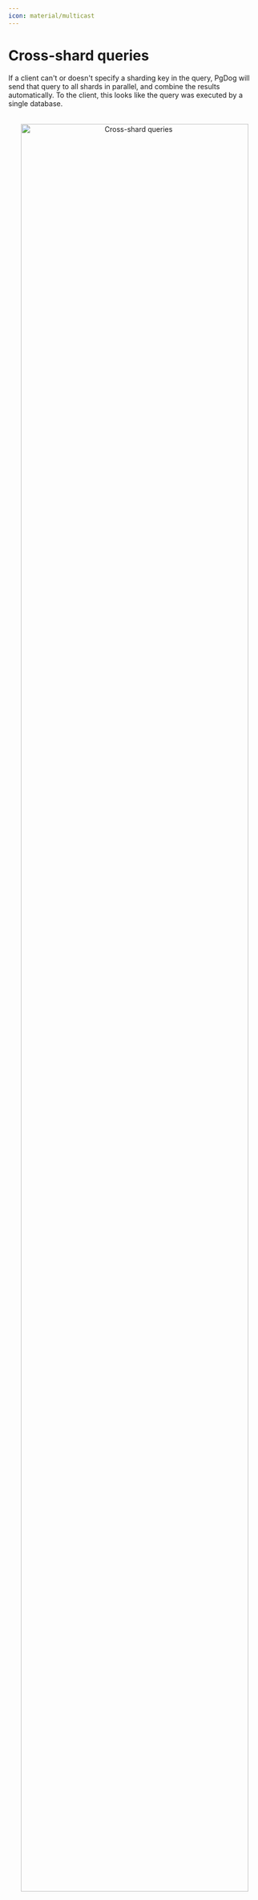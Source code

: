```yaml
---
icon: material/multicast
---
```

# Cross-shard queries

If a client can't or doesn't specify a sharding key in the query, PgDog will send that query to all shards in parallel, and combine the results automatically. To the client, this looks like the query was executed by a single database.

<center style="margin-top: 2rem;">
    <img src="/images/cross-shard.png" width="95%" alt="Cross-shard queries" />
</center>

## How it works

PgDog understands the Postgres protocol and query language. It can connect to multiple database servers, send the query to all of them, and collect [`DataRow`](#under-the-hood) messages, as they are returned by each connection.

Once all servers finish executing the request, PgDog processes the result, performs any requested sorting, aggregation or row disambiguation, and sends the complete result back to the client, as if all rows came from one database server.

Just like with [direct-to-shard](query-routing.md) queries, each SQL command is handled differently, as documented below.

## SELECT

Cross-shard read queries are executed by all shards concurrently, which makes PgDog an efficient scatter/gather engine, with data nodes powered by PostgreSQL.

The SQL language allows for powerful data filtration and manipulation. While we aim to support most operations, currently, support for most cross-shard operations is limited, as documented below.

| Operation | Supported | Limitations |
|-|-|-|
| Simple `SELECT` | :material-check: | None. |
| `ORDER BY` | :material-check: | Target columns must be part of the tuples returned by the query. |
| `DISTINCT` / `DISTINCT BY`| :material-check: | 〃 |
| `GROUP BY` | :material-wrench: | Limited to cumulative functions only and columns returned by the query. `HAVING` clause not handled yet. |
| CTEs | :material-wrench: | CTE must refer to data located on the same shard. |
| Window functions | :material-close: | Not currently supported. |
| Subqueries | :material-wrench: | Subqueries must refer to data located on the same shard. They cannot be used to return the value of a sharding key. |

### Sorting with `ORDER BY`

If the query contains an `ORDER BY` clause, PgDog can sort the rows once it receives all data messages from all servers. For cross-shard queries, this allows us to retrieve rows in the specified order.

Two forms of syntax for the `ORDER BY` clause are supported:

| Syntax | Notes |
|-|-|
| `ORDER BY column_name` | The column must be present in the result set and named accordingly. |
| `ORDER BY <column position>` | The column is referred to by its position in the result, for example: `ORDER BY 1 DESC`. |

Sorting by multiple columns is supported, including opposing sorting directions, e.g.: `ORDER BY 1 ASC, created_at DESC`.

#### Example

```postgresql
SELECT * FROM users ORDER BY id DESC;
```

Since the `id` column is part of the result, PgDog can buffer and sort rows after it receives them from all shards. While referring to columns by name works well, it's sometimes easier to use column positions, for example:

```postgresql
SELECT * FROM users ORDER BY 1 DESC;
```

The latter pattern ensures that the only rows used for sorting are the ones included in the result returned by Postgres.

### Aggregates with `GROUP BY`

Aggregates are transformative functions: instead of returning rows as-is, they return calculated summaries, like a sum or a count. Many aggregates are cumulative: the aggregate can be calculated from partial results returned by each shard.

Support for all aggregate functions is a work in progress, as documented below:

| Aggregate function | Supported | Notes |
|-|-|-|
| `COUNT` / `COUNT(*)` | :material-check: | Supported for most [data types](#supported-data-types). |
| `MAX` / `MIN` | :material-check: | 〃 |
| `SUM` | :material-check: | 〃 |
| `AVG` | :material-close: | Requires the query to be rewritten to return both `AVG` and `COUNT`. |
| `percentile_disc` / `percentile_cont` | :material-close: | Very expensive to calculate on large results. |
| `*_agg` | :material-close: | Not currently supported. |
| `json_*` | :material-close: | 〃 |
| Statistics, like `stddev`, `variance`, etc. | :material-close: | 〃 |

#### Example

Aggregate functions can be combined with cross-shard sorting, for example:

```postgresql
SELECT COUNT(*), is_admin
FROM users
GROUP BY 2
ORDER BY 1 DESC
```

#### `HAVING` clause

The `HAVING` clause is not currently supported.

## INSERT

If the `INSERT` statement specifies the sharding key, it's [routed directly](query-routing.md#insert) to one of the shards. Otherwise, it becomes a cross-shard statement.

Cross-shard `INSERT` statements are handled in two distinct ways, depending on what they do. For `INSERT` statements into unsharded (also called [omnisharded](omnishards.md)) tables, the statement is sent to all shards concurrently. This ensures the data is identical on all shards, as desired.

If the `INSERT` is creating a row in a sharded table, but the primary key is [database-generated](schema_management/primary_keys.md) _and_ used for sharding that table, the statement is sent to only one of the shards, using the round robin algorithm.

For example:

```postgresql
INSERT INTO users (id, email) VALUES (DEFAULT, 'test@acme.com') RETURNING *;
```

Instead of creating one user per shard, which would cause duplicate entries, PgDog will let the database generate a _globally_ unique primary key and place it on one of the shards only. This ensures even data distribution across the entire database cluster.

## CREATE, ALTER, DROP

`CREATE`, `ALTER` and `DROP`, also known as **D**ata **D**efinition **L**anguage (DDL), are by design, cross-shard statements. When a client sends over a DDL command, PgDog will send it to all shards in parallel, ensuring the table, index, view and sequence definitions are identical across the database cluster.

### Atomicity

DDL statements should be atomic across all shards. This is to protect against a single shard failure to create a table or index, which could result in an inconsistent schema. PgDog can use [two-phase commit](2pc.md) to ensure this is the case, however that means that all DDL statements must be executed inside a transaction, for example:

```postgresql
BEGIN;
CREATE TABLE users (
    id BIGSERIAL PRIMARY KEY,
    email VARCHAR NOT NULL,
    created_at TIMESTAMPTZ NOT NULL DEFAULT NOW()
);
COMMIT;
```

### Idempotency

Some statements, like `CREATE INDEX CONCURRENTLY`, cannot run inside transactions. To make sure these are safely executed, you have two options: use [manual routing](manual-routing.md) and execute it on each shard individually, or write idempotent schema migrations, for example:

```postgresql
DROP INDEX IF EXISTS user_id_idx;
CREATE INDEX CONCURRENTLY user_id_idx USING btree(user_id);
```

## Under the hood

PgDog implements the PostgreSQL wire protocol, which is well documented and stable. The messages sent by Postgres clients and servers contain all the necessary information about data types, column names and executed statements, which PgDog can use to present multi-database results as a single stream of data.

The following protocol messages are especially relevant:

| Message | Description |
|-|-|
| `DataRow` | Each `DataRow` message contains one tuple, for each row returned by the query. |
| `RowDescription` | This message has the column names and data types returned by the query. |
| `CommandComplete` | Indicates that the query has finished returning results. PgDog uses it to start sorting and aggregation. |

The protocol has two formats for encoding tuples: text and binary. Text format is equivalent to calling the `to_string()` method on native types, while binary encoding sends them in network-byte order. For example:

=== "Data"
    ```postgresql
    SELECT 1::bigint, 2::integer, 'three'::VARCHAR;
    ```
=== "Encoding"
    | Data type | Text | Binary |
    |-|-|-|
    | `BIGINT` | `"1"` | `00 00 00 00 00 00 00 01` |
    | `INTEGER` | `"2"` | `00 00 00 02` |
    | `VARCHAR` | `"three"` | `three` |

Since PgDog needs to process rows before sending them to the client, we implemented parsing both formats for most data types, as documented below.

### Supported data types

| Data type | Sorting | Aggregation | Text format | Binary format |
|-|-|-|-|-|
| `BIGINT` | :material-check-circle-outline: | :material-check-circle-outline:  | :material-check-circle-outline:  | :material-check-circle-outline:  |
| `INTEGER` | :material-check-circle-outline: | :material-check-circle-outline:  | :material-check-circle-outline:  | :material-check-circle-outline:  |
| `SMALLINT` | :material-check-circle-outline: | :material-check-circle-outline:  | :material-check-circle-outline:  | :material-check-circle-outline:  |
| `VARCHAR` | :material-check-circle-outline: | :material-check-circle-outline:  | :material-check-circle-outline:  | :material-check-circle-outline:  |
| `TEXT` | :material-check-circle-outline: | :material-check-circle-outline: | :material-check-circle-outline:  | :material-check-circle-outline:  |
| `NUMERIC` | :material-check-circle-outline: | :material-check-circle-outline: | :material-check-circle-outline:  | :material-check-circle-outline: |
| `REAL` | :material-check-circle-outline: | :material-check-circle-outline: | :material-check-circle-outline:  | :material-check-circle-outline:  |
| `DOUBLE PRECISION` | :material-check-circle-outline: | :material-check-circle-outline: | :material-check-circle-outline:  | :material-check-circle-outline:  |
| `INTERVAL` | :material-check-circle-outline: | :material-check-circle-outline:  | :material-check-circle-outline:  | No  |
| `TIMESTAMP` | :material-check-circle-outline: | :material-check-circle-outline: | :material-check-circle-outline:  | No  |
| `TIMESTAMPTZ` | :material-check-circle-outline: | :material-check-circle-outline:  | :material-check-circle-outline:  | No  |
| `UUID` | :material-check-circle-outline: | :material-check-circle-outline:  | :material-check-circle-outline:  | :material-check-circle-outline: |
| `VECTOR` | Only by L2 | :material-check-circle-outline: | :material-check-circle-outline:  | :material-check-circle-outline:  |

!!! note "pgvector data types"
    `VECTOR` type doesn't have a fixed OID in Postgres because it comes from an extension (`pgvector`). We infer it from the `<->` operator used in the `ORDER BY` clause.

## Disable cross-shard queries

If you don't want PgDog to route cross-shard queries, e.g., because you're building a [multitenant](../multi-tenancy.md) system with no cross-tenant dependencies, cross-shard queries can be disabled with a configuration setting:

```toml
[general]
cross_shard_disabled = true
```

If this setting is set, and a query doesn't have a sharding key, instead of executing the query, PgDog will return an error to the client and abort the transaction.
